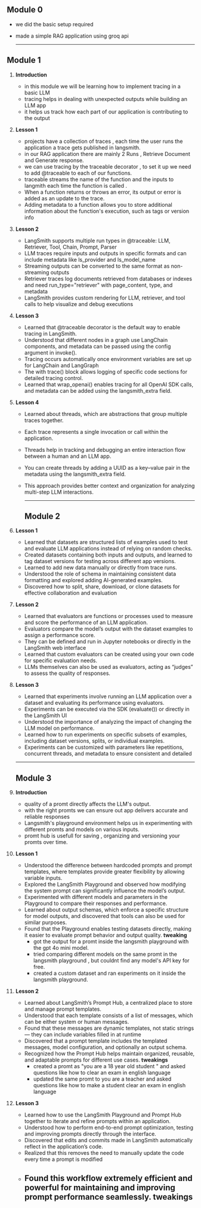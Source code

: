 ## Module 0
 - we did the basic setup required
 - made a simple RAG application using groq api
  
    ---
   
## Module 1  
1. **Introduction**
   - in this module we will be learning how to implement tracing in a basic LLM
   - tracing helps in dealing with unexpected outputs while building an LLM app
   - it helps us track how each part of our application is contributing to the output
2. **Lesson 1**
   - projects have a collection of traces , each time the user runs the application a trace gets published in langsmith.
   - in our RAG application there are mainly 2 Runs , Retrieve Document and Generate response.
   - we can use tracing by the traceable decorator , to set it up we need to add @traceable to each of our functions.
   - traceable streams the name of the function and the inputs to langmith each time the function is called .
   - When a function returns or throws an error, its output or error is  added as an update to the trace.
   - Adding metadata to a function allows you to store additional information about the function's execution, such as tags or version info
3. **Lesson 2**
   - LangSmith supports multiple run types in @traceable: LLM, Retriever, Tool, Chain, Prompt, Parser
   - LLM traces require inputs and outputs in specific formats and can include metadata like ls_provider and ls_model_name
   - Streaming outputs can be converted to the same format as non-streaming outputs
   - Retriever traces log documents retrieved from databases or indexes and need run_type="retriever" with page_content, type, and metadata
   - LangSmith provides custom rendering for LLM, retriever, and tool calls to help visualize and debug executions
4. **Lesson 3**
   - Learned that @traceable decorator is the default way to enable tracing in LangSmith.
   - Understood that different nodes in a graph use LangChain components, and metadata can be passed using the config argument in invoke().
   - Tracing occurs automatically once environment variables are set up for LangChain and LangGraph
   - The with trace() block allows logging of specific code sections for detailed tracing control.
   - Learned that wrap_openai() enables tracing for all OpenAI SDK calls, and metadata can be added using the langsmith_extra field.
5. **Lesson 4**
   - Learned about threads, which are abstractions that group multiple traces together.
   - Each trace represents a single invocation or call within the application.
   - Threads help in tracking and debugging an entire interaction flow between a human and an LLM app.
   - You can create threads by adding a UUID as a key–value pair in the metadata using the langsmith_extra field.
   - This approach provides better context and organization for analyzing multi-step LLM interactions.

     ---

     ## Module 2
 1. **Lesson 1**
    - Learned that datasets are structured lists of examples used to test and evaluate LLM applications instead of relying on random checks.
    - Created datasets containing both inputs and outputs, and learned to tag dataset versions for testing across different app versions.
    - Learned to add new data manually or directly from trace runs.
    - Understood the role of schema in maintaining consistent data formatting and explored adding AI-generated examples.
    - Discovered how to split, share, download, or clone datasets for effective collaboration and evaluation
2. **Lesson 2**
   - Learned that evaluators are functions or processes used to measure and score the performance of an LLM application.
   - Evaluators compare the model’s output with the dataset examples to assign a performance score.
   - They can be defined and run in Jupyter notebooks or directly in the LangSmith web interface
   - Learned that custom evaluators can be created using your own code for specific evaluation needs.
   - LLMs themselves can also be used as evaluators, acting as “judges” to assess the quality of responses.
3. **Lesson 3**
   - Learned that experiments involve running an LLM application over a dataset and evaluating its performance using evaluators.
   - Experiments can be executed via the SDK (evaluate()) or directly in the LangSmith UI
    - Understood the importance of analyzing the impact of changing the LLM model on performance.
    - Learned how to run experiments on specific subsets of examples, including dataset versions, splits, or individual examples.
    - Experiments can be customized with parameters like repetitions, concurrent threads, and metadata to ensure consistent and detailed 

    ---

   ## Module 3
1. **Introduction**
   - quality of a promt directly affects the LLM's output.
   - with the right promts we can ensure out app delivers accurate and reliable responses
   - Langsmith's playground environment helps us in experimenting with different promts and models on various inputs.
   - promt hub is usefull for saving , organizing and versioning your promts over time.
2. **Lesson 1**
   - Understood the difference between hardcoded prompts and prompt templates, where templates provide greater flexibility by allowing variable inputs.
   - Explored the LangSmith Playground and observed how modifying the system prompt can significantly influence the model’s output.
   - Experimented with different models and parameters in the Playground to compare their responses and performance.
   - Learned about output schemas, which enforce a specific structure for model outputs, and discovered that tools can also be used for similar purposes.
   - Found that the Playground enables testing datasets directly, making it easier to evaluate prompt behavior and output quality.
     **tweaking**
     - got the output for a promt inside the langsmith playground with the gpt 4o mini model.
     - tried comparing different models on the same promt in the langsmith playground , but couldnt find any  model's API key for free.
     - created a custom dataset and ran experiments on it inside the langsmith playground.
3. **Lesson 2**
   - Learned about LangSmith’s Prompt Hub, a centralized place to store and manage prompt templates.
   - Understood that each template consists of a list of messages, which can be either system or human messages.
   - Found that these messages are dynamic templates, not static strings — they can include variables filled in at runtime
   - Discovered that a prompt template includes the templated messages, model configuration, and optionally an output schema.
   - Recognized how the Prompt Hub helps maintain organized, reusable, and adaptable prompts for different use cases.
     **tweakings**
     - created a promt as "you are a 18 year old student " and asked questions like how to clear an exam in english language
     - updated the same promt to you are a teacher and asked questions like how to make a student clear an exam in english language
4. **Lesson 3**
   - Learned how to use the LangSmith Playground and Prompt Hub together to iterate and refine prompts within an application.
   - Understood how to perform end-to-end prompt optimization, testing and improving prompts directly through the interface.
   - Discovered that edits and commits made in LangSmith automatically reflect in the application’s code.
   - Realized that this removes the need to manually update the code every time a prompt is modified
   - Found this workflow extremely efficient and powerful for maintaining and improving prompt performance seamlessly.
     **tweakings**
     - 

    
